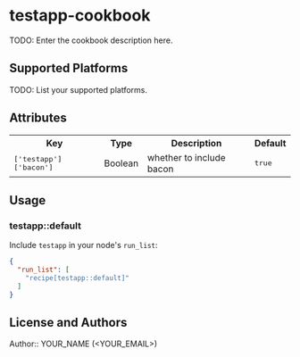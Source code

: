 # testapp-cookbook

TODO: Enter the cookbook description here.

## Supported Platforms

TODO: List your supported platforms.

## Attributes

<table>
  <tr>
    <th>Key</th>
    <th>Type</th>
    <th>Description</th>
    <th>Default</th>
  </tr>
  <tr>
    <td><tt>['testapp']['bacon']</tt></td>
    <td>Boolean</td>
    <td>whether to include bacon</td>
    <td><tt>true</tt></td>
  </tr>
</table>

## Usage

### testapp::default

Include `testapp` in your node's `run_list`:

```json
{
  "run_list": [
    "recipe[testapp::default]"
  ]
}
```

## License and Authors

Author:: YOUR_NAME (<YOUR_EMAIL>)
